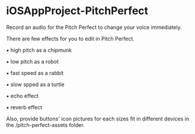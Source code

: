 # iOSAppProject-PitchPerfect

Record an audio for the Pitch Perfect to change your voice immediately.

There are few effects for you to edit in Pitch Perfect.

▪ high pitch as a chipmunk

▪ low pitch as a robot

▪ fast speed as a rabbit

▪ slow spped as a turtle

▪ echo effect 

▪ reverb effect

Also, provide buttons' icon pictures for each sizes fit in different devices in the /pitch-perfect-assets folder.
